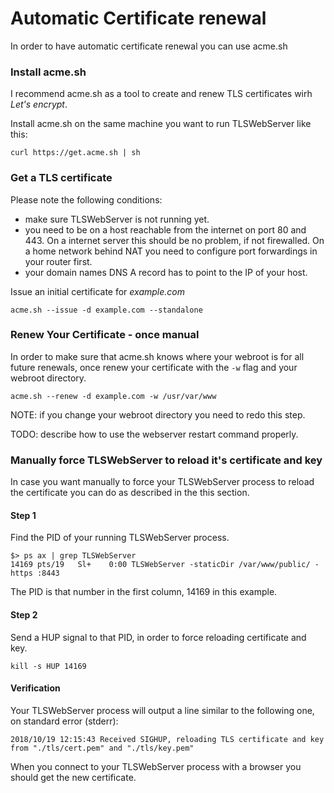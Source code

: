 # Automatic Certificate renewal

In order to have automatic certificate renewal you can use acme.sh

### Install acme.sh

I recommend acme.sh as a tool to create and renew TLS certificates wirh _Let's encrypt_.

Install acme.sh on the same machine you want to run TLSWebServer like this:
```
curl https://get.acme.sh | sh
```

### Get a TLS certificate

Please note the following conditions:
- make sure TLSWebServer is not running yet.
- you need to be on a host reachable from the internet on port 80 and 443.
  On a internet server this should be no problem, if not firewalled.
  On a home network behind NAT you need to configure port forwardings in your router first.
- your domain names DNS A record has to point to the IP of your host.

Issue an initial certificate for _example.com_

```
acme.sh --issue -d example.com --standalone
```

### Renew Your Certificate - once manual

In order to make sure that acme.sh knows where your webroot is for all future renewals,
once renew your certificate with the `-w` flag and your webroot directory.

```
acme.sh --renew -d example.com -w /usr/var/www
```

NOTE: if you change your webroot directory you need to redo this step.

TODO: describe how to use the webserver restart command properly.


### Manually force TLSWebServer to reload it's certificate and key

In case you want manually to force your TLSWebServer process to reload the 
certificate you can do as described in the this section.

#### Step 1

Find the PID of your running TLSWebServer process.
```
$> ps ax | grep TLSWebServer
14169 pts/19   Sl+    0:00 TLSWebServer -staticDir /var/www/public/ -https :8443
```
The PID is that number in the first column, 14169 in this example.

#### Step 2

Send a HUP signal to that PID, in order to force reloading certificate and key.

```
kill -s HUP 14169
```
#### Verification

Your TLSWebServer process will output a line similar to the following one, on standard error (stderr):
```
2018/10/19 12:15:43 Received SIGHUP, reloading TLS certificate and key from "./tls/cert.pem" and "./tls/key.pem"
```

When you connect to your TLSWebServer process with a browser you should get the new certificate.
